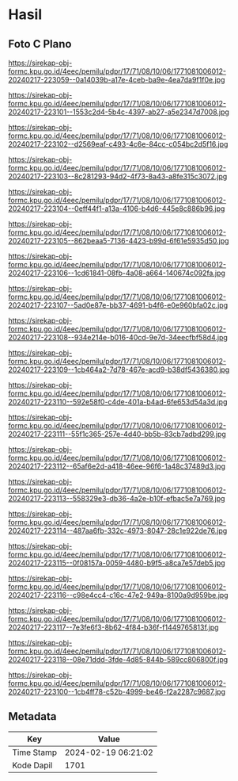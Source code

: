 # Hasil

## Foto C Plano

https://sirekap-obj-formc.kpu.go.id/4eec/pemilu/pdpr/17/71/08/10/06/1771081006012-20240217-223059--0a14039b-a17e-4ceb-ba9e-4ea7da9f1f0e.jpg

https://sirekap-obj-formc.kpu.go.id/4eec/pemilu/pdpr/17/71/08/10/06/1771081006012-20240217-223101--1553c2d4-5b4c-4397-ab27-a5e2347d7008.jpg

https://sirekap-obj-formc.kpu.go.id/4eec/pemilu/pdpr/17/71/08/10/06/1771081006012-20240217-223102--d2569eaf-c493-4c6e-84cc-c054bc2d5f16.jpg

https://sirekap-obj-formc.kpu.go.id/4eec/pemilu/pdpr/17/71/08/10/06/1771081006012-20240217-223103--8c281293-94d2-4f73-8a43-a8fe315c3072.jpg

https://sirekap-obj-formc.kpu.go.id/4eec/pemilu/pdpr/17/71/08/10/06/1771081006012-20240217-223104--0eff44f1-a13a-4106-b4d6-445e8c886b96.jpg

https://sirekap-obj-formc.kpu.go.id/4eec/pemilu/pdpr/17/71/08/10/06/1771081006012-20240217-223105--862beaa5-7136-4423-b99d-6f61e5935d50.jpg

https://sirekap-obj-formc.kpu.go.id/4eec/pemilu/pdpr/17/71/08/10/06/1771081006012-20240217-223106--1cd61841-08fb-4a08-a664-140674c092fa.jpg

https://sirekap-obj-formc.kpu.go.id/4eec/pemilu/pdpr/17/71/08/10/06/1771081006012-20240217-223107--5ad0e87e-bb37-4691-b4f6-e0e960bfa02c.jpg

https://sirekap-obj-formc.kpu.go.id/4eec/pemilu/pdpr/17/71/08/10/06/1771081006012-20240217-223108--934e214e-b016-40cd-9e7d-34eecfbf58d4.jpg

https://sirekap-obj-formc.kpu.go.id/4eec/pemilu/pdpr/17/71/08/10/06/1771081006012-20240217-223109--1cb464a2-7d78-467e-acd9-b38df5436380.jpg

https://sirekap-obj-formc.kpu.go.id/4eec/pemilu/pdpr/17/71/08/10/06/1771081006012-20240217-223110--592e58f0-c4de-401a-b4ad-6fe653d54a3d.jpg

https://sirekap-obj-formc.kpu.go.id/4eec/pemilu/pdpr/17/71/08/10/06/1771081006012-20240217-223111--55f1c365-257e-4d40-bb5b-83cb7adbd299.jpg

https://sirekap-obj-formc.kpu.go.id/4eec/pemilu/pdpr/17/71/08/10/06/1771081006012-20240217-223112--65af6e2d-a418-46ee-96f6-1a48c37489d3.jpg

https://sirekap-obj-formc.kpu.go.id/4eec/pemilu/pdpr/17/71/08/10/06/1771081006012-20240217-223113--558329e3-db36-4a2e-b10f-efbac5e7a769.jpg

https://sirekap-obj-formc.kpu.go.id/4eec/pemilu/pdpr/17/71/08/10/06/1771081006012-20240217-223114--487aa6fb-332c-4973-8047-28c1e922de76.jpg

https://sirekap-obj-formc.kpu.go.id/4eec/pemilu/pdpr/17/71/08/10/06/1771081006012-20240217-223115--0f08157a-0059-4480-b9f5-a8ca7e57deb5.jpg

https://sirekap-obj-formc.kpu.go.id/4eec/pemilu/pdpr/17/71/08/10/06/1771081006012-20240217-223116--c98e4cc4-c16c-47e2-949a-8100a9d959be.jpg

https://sirekap-obj-formc.kpu.go.id/4eec/pemilu/pdpr/17/71/08/10/06/1771081006012-20240217-223117--7e3fe6f3-8b62-4f84-b36f-f1449765813f.jpg

https://sirekap-obj-formc.kpu.go.id/4eec/pemilu/pdpr/17/71/08/10/06/1771081006012-20240217-223118--08e71ddd-3fde-4d85-844b-589cc806800f.jpg

https://sirekap-obj-formc.kpu.go.id/4eec/pemilu/pdpr/17/71/08/10/06/1771081006012-20240217-223100--1cb4ff78-c52b-4999-be46-f2a2287c9687.jpg


## Metadata

| Key        | Value               |
| ---------- | ------------------- |
| Time Stamp | 2024-02-19 06:21:02 |
| Kode Dapil | 1701                |



